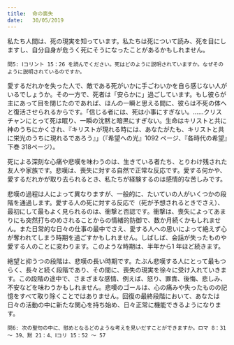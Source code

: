 ```yaml
---
title:  命の喪失
date:   30/05/2019
---
```


私たち人間は、死の現実を知っています。私たちは死について読み、死を目にしますし、自分自身が危うく死にそうになったことがあるかもしれません。

`問5: Ⅰコリント 15：26 を読んでください。死はどのように説明されていますか。なぜそのように説明されているのですか。`

愛するだれかを失った人で、敵である死がいかに手ごわいかを自ら感じない人がいるでしょうか。その一方で、死者は「安らかに」過ごしています。もし彼らが主にあって目を閉じたのであれば、ほんの一瞬と思える間に、彼らは不死の体へと復活させられるからです。「信じる者には、死は小事にすぎない。……クリスチャンにとって死は眠り、一瞬の沈黙と暗黒にすぎない。生命はキリストと共に神のうちにかくされ、『キリストが現れる時には、あなたがたも、キリストと共に栄光のうちに現れるであろう』」（『希望への光』1092 ページ、『各時代の希望』下巻 318ページ）。

死による深刻な心痛や悲嘆を味わうのは、生きている者たち、とりわけ残された友人や家族です。悲嘆は、喪失に対する自然で正常な反応です。愛する何かや、愛するだれかが取り去られるとき、私たちが経験するのは感情的な苦しみです。

悲嘆の過程は人によって異なりますが、一般的に、たいていの人がいくつかの段階を通過します。愛する人の死に対する反応で（死が予想されるときでさえ）、最初にして最もよく見られるのは、衝撃と否認です。衝撃は、喪失によってあまりにも突然打ちのめされることからの情緒的防御で、数か月続くかもしれません。また日常的な日々の仕事の最中でさえ、愛する人への思いによって絶えず心が奪われてしまう時期を過ごすかもしれません。しばしば、会話が失ったものや愛する人のことに変わります。このような時期は、半年から1 年ほど続きます。

絶望と抑うつの段階は、悲嘆の長い時期です。たぶん悲嘆する人にとって最もつらく、長々と続く段階であり、その間に、喪失の現実を徐々に受け入れていきます。この段階の途中で、さまざまな感情、例えば、怒り、罪責、後悔、悲しみ、不安などを味わうかもしれません。悲嘆のゴールは、心の痛みや失ったものの記憶をすべて取り除くことではありません。回復の最終段階において、あなたは日々の活動の中に新たな関心を持ち始め、日々正常に機能できるようになります。

`問6: 次の聖句の中に、慰めとなるどのような考えを見いだすことができますか。ロマ 8：31 ～ 39、黙 21：4、Ⅰコリ 15：52 ～ 57`